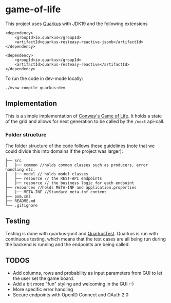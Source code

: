 # game-of-life

This project uses [Quarkus](https://quarkus.io/) with JDK19 and the following extensions

````pom
<dependency>
    <groupId>io.quarkus</groupId>
    <artifactId>quarkus-resteasy-reactive-jsonb</artifactId>
</dependency>

<dependency>
    <groupId>io.quarkus</groupId>
    <artifactId>quarkus-resteasy-reactive</artifactId>
</dependency>
````

To run the code in dev-mode locally:

```shell script
./mvnw compile quarkus:dev
```

## Implementation

This is a simple implementation of [Conway's Game of Life](https://en.wikipedia.org/wiki/Conway%27s_Game_of_Life). It
holds a state of the grid and allows for next
generation to be called by the ``/next`` api-call.

### Folder structure

The folder structure of the code follows these guidelines (note that we could divide this into domains if the project
was larger):

```
├── src
│   ├── common //holds common classes such as producers, error handling etc.
│   ├── model // holds model classes
│   ├── resource // the REST-API endpoints
│   ├── resource // the business logic for each endpoint
├── resources //holds META-INF and application.properties
│   ├── META-INF //Standard meta-inf content
├── pom.xml
├── README.md
└── .gitignore

```

## Testing

Testing is done with quarkus-junit and [QuarkusTest](https://quarkus.io/guides/getting-started-testing).
Quarkus is run with continuous testing, which means that the test cases are all being run during the backend is running
and the endpoints are being called.

## TODOS
- Add columns, rows and probability as input parameters from GUI to let the user set the game board.
- Add a bit more "fun" styling and welcoming in the GUI :-)
- More specific error handling
- Secure endpoints with OpenID Connect and OAuth 2.0